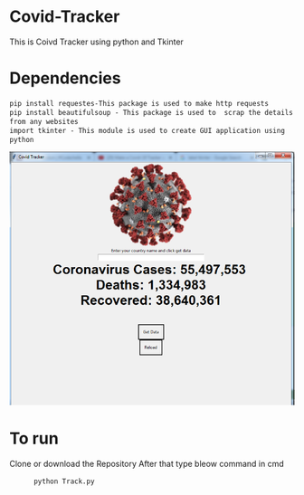 # Covid-Tracker


This is Coivd Tracker using python and Tkinter

  
# Dependencies
 
 
    pip install requestes-This package is used to make http requests
    pip install beautifulsoup - This package is used to  scrap the details from any websites
    import tkinter - This module is used to create GUI application using python
   
![imgae](demo.png)
   
   
   
    
# To run
 Clone or download the Repository 
 After that type bleow command in cmd
      
          python Track.py
          
          
          
    


